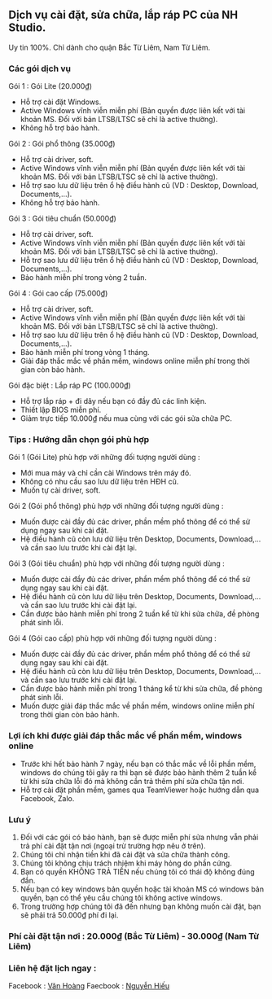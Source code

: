 ## Dịch vụ cài đặt, sửa chữa, lắp ráp PC của NH Studio.

Uy tin 100%. Chỉ dành cho quận Bắc Từ Liêm, Nam Từ Liêm.

### Các gói dịch vụ

Gói 1 : Gói Lite (20.000₫)
- Hỗ trợ cài đặt Windows.
- Active Windows vĩnh viễn miễn phí (Bản quyền được liên kết với tài khoản MS. Đối với bản LTSB/LTSC sẽ chỉ là active thường).
- Không hỗ trợ bảo hành.

Gói 2 : Gói phổ thông (35.000₫)
- Hỗ trợ cài driver, soft.
- Active Windows vĩnh viễn miễn phí (Bản quyền được liên kết với tài khoản MS. Đối với bản LTSB/LTSC sẽ chỉ là active thường).
- Hỗ trợ sao lưu dữ liệu trên ổ hệ điều hành cũ (VD : Desktop, Download, Documents,...).
- Không hỗ trợ bảo hành.

Gói 3 : Gói tiêu chuẩn (50.000₫)
- Hỗ trợ cài driver, soft.
- Active Windows vĩnh viễn miễn phí (Bản quyền được liên kết với tài khoản MS. Đối với bản LTSB/LTSC sẽ chỉ là active thường).
- Hỗ trợ sao lưu dữ liệu trên ổ hệ điều hành cũ (VD : Desktop, Download, Documents,...).
- Bảo hành miễn phí trong vòng 2 tuần.

Gói 4 : Gói cao cấp (75.000₫)
- Hỗ trợ cài driver, soft.
- Active Windows vĩnh viễn miễn phí (Bản quyền được liên kết với tài khoản MS. Đối với bản LTSB/LTSC sẽ chỉ là active thường).
- Hỗ trợ sao lưu dữ liệu trên ổ hệ điều hành cũ (VD : Desktop, Download, Documents,...).
- Bảo hành miễn phí trong vòng 1 tháng.
- Giải đáp thắc mắc về phần mềm, windows online miễn phí trong thời gian còn bảo hành.

Gói đặc biệt : Lắp ráp PC (100.000₫)
- Hỗ trợ lắp ráp + đi dây nếu bạn có đầy đủ các linh kiện.
- Thiết lập BIOS miễn phí.
- Giảm trực tiếp 10.000₫ nếu mua cùng với các gói sửa chữa PC.

### Tips : Hướng dẫn chọn gói phù hợp

Gói 1 (Gói Lite) phù hợp với những đối tượng người dùng :
+ Mới mua máy và chỉ cần cài Windows trên máy đó.
+ Không có nhu cầu sao lưu dữ liệu trên HĐH cũ. 
+ Muốn tự cài driver, soft.

Gói 2 (Gói phổ thông) phù hợp với những đối tượng người dùng :
+ Muốn được cài đầy đủ các driver, phần mềm phổ thông để có thể sử dụng ngay sau khi cài đặt.
+ Hệ điều hành cũ còn lưu dữ liệu trên Desktop, Documents, Download,... và cần sao lưu trước khi cài đặt lại.

Gói 3 (Gói tiêu chuẩn) phù hợp với những đối tượng người dùng :
+ Muốn được cài đầy đủ các driver, phần mềm phổ thông để có thể sử dụng ngay sau khi cài đặt.
+ Hệ điều hành cũ còn lưu dữ liệu trên Desktop, Documents, Download,... và cần sao lưu trước khi cài đặt lại.
+ Cần được bảo hành miễn phí trong 2 tuần kể từ khi sửa chữa, đề phòng phát sinh lỗi.

Gói 4 (Gói cao cấp) phù hợp với những đối tượng người dùng :
+ Muốn được cài đầy đủ các driver, phần mềm phổ thông để có thể sử dụng ngay sau khi cài đặt.
+ Hệ điều hành cũ còn lưu dữ liệu trên Desktop, Documents, Download,... và cần sao lưu trước khi cài đặt lại.
+ Cần được bảo hành miễn phí trong 1 tháng kể từ khi sửa chữa, đề phòng phát sinh lỗi.
+ Muốn được giải đáp thắc mắc về phần mềm, windows online miễn phí trong thời gian còn bảo hành.

### Lợi ích khi được giải đáp thắc mắc về phần mềm, windows online

- Trước khi hết bảo hành 7 ngày, nếu bạn có thắc mắc về lỗi phần mềm, windows do chúng tôi gây ra thì bạn sẽ được bảo hành thêm 2 tuần kể từ khi sửa chữa lỗi đó mà không cần trả thêm phí sửa chữa tận nơi.
- Hỗ trợ cài đặt phần mềm, games qua TeamViewer hoặc hướng dẫn qua Facebook, Zalo.

### Lưu ý

1. Đối với các gói có bảo hành, bạn sẽ được miễn phí sửa nhưng vẫn phải trả phí cài đặt tận nơi (ngoại trừ trường hợp nêu ở trên). 
2. Chúng tôi chỉ nhận tiền khi đã cài đặt và sửa chữa thành công.
3. Chúng tôi không chịu trách nhiệm khi máy hỏng do phần cứng.
4. Bạn có quyền KHÔNG TRẢ TIỀN nếu chúng tôi có thái độ không đúng đắn.
5. Nếu bạn có key windows bản quyền hoặc tài khoản MS có windows bản quyền, bạn có thể yêu cầu chúng tôi không active windows.
6. Trong trường hợp chúng tôi đã đến nhưng bạn không muốn cài đặt, bạn sẽ phải trả 50.000₫ phí đi lại.

### Phí cài đặt tận nơi : 20.000₫ (Bắc Từ Liêm) - 30.000₫ (Nam Từ Liêm)

### Liên hệ đặt lịch ngay :

Facebook : [Văn Hoàng](https://facebook.com/BlakeCoDon)
Faecbook : [Nguyễn Hiếu](https://facebook.com/nobinguyen.producer)
